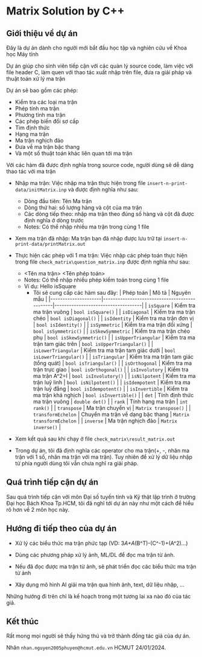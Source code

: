 # Matrix Solution by C++

## Giới thiệu về dự án
Đây là dự án dành cho người mới bắt đầu học tập và nghiên cứu về Khoa học Máy tính

Dự án giúp cho sinh viên tiếp cận với các quản lý source code, làm việc với file header C, làm quen với thao tác xuất nhập trên file, đưa ra giải pháp và thuật toán xử lý ma trận

Dự án sẽ bao gồm các phép:
  - Kiểm tra các loại ma trận
  - Phép tính ma trận
  - Phương tình ma trận
  - Các phép biến đổi sơ cấp
  - Tìm định thức
  - Hạng ma trận
  - Ma trận nghịch đảo
  - Đưa về ma trận bậc thang
  - Và một số thuật toán khác liên quan tới ma trận

Với các hàm đã được định nghĩa trong source code, người dùng sẽ dễ dàng thao tác với ma trận

- Nhập ma trận: Việc nhập ma trận thực hiện trong file `insert-n-print-data/initMatrix.inp` và được định nghĩa như sau:
  + Dòng đầu tiên: Tên Ma trận
  + Dòng thứ hai: số lượng hàng và cột của ma trận
  + Các dòng tiếp theo: nhập ma trận theo đúng số hàng và cột đã được định nghĩa ở dòng trước
  * Notes: Có thể nhập nhiều ma trận trong cùng 1 file

- Xem ma trận đã nhập: Ma trận bạn đã nhập được lưu trữ tại `insert-n-print-data/printMatrix.out`

- Thực hiện các phép với 1 ma trận: Việc nhập các phép toán thực hiện trong file `check_matrix\question_matrix.inp` được định nghĩa như sau:
  + <Tên ma trận> <Tên phép toán>
  * Notes: Có thể nhập nhiều phép kiểm toán trong cùng 1 file
  * Ví dụ: Hello isSquare
    * Tôi sẽ cung cấp các hàm sau đây:
      | Phép toán           | Mô tả                                        | Nguyên mẫu                         |
      |---------------------|----------------------------------------------|------------------------------------|
      | `isSquare`          | Kiểm tra ma trận vuông                       | `bool isSquare()`                  |
      | `isDiagonal`        | Kiểm tra ma trận chéo                        | `bool isDiagonal()`                |
      | `isIdentity`        | Kiểm tra ma trận đơn vị                      | `bool isIdentity()`                |
      | `isSymmetric`       | Kiểm tra ma trận đối xứng                    | `bool isSymmetric()`               |
      | `isSkewSymmetric`   | Kiểm tra ma trận chéo phụ                    | `bool isSkewSymmetric()`           |
      | `isUpperTriangular` | Kiểm tra ma trận tam giác trên               | `bool isUpperTriangular()`         |
      | `isLowerTriangular` | Kiểm tra ma trận tam giác dưới               | `bool isLowerTriangular()`         |
      | `isTriangular`      | Kiểm tra ma trận tam giác (tổng quát)        | `bool isTriangular()`              |
      | `isOrthogonal`      | Kiểm tra ma trận trực giao                   | `bool isOrthogonal()`              |
      | `isInvolutory`      | Kiểm tra ma trận A^2=I                       | `bool isInvolutory()`              |
      | `isNilpotent`       | Kiểm tra ma trận luỹ linh                    | `bool isNilpotent()`               |
      | `isIdempotent`      | Kiểm tra ma trận luỹ đẳng                    | `bool isIdempotent()`              |
      | `isInvertible`      | Kiểm tra ma trận khả nghịch                  | `bool isInvertible()`              |
      | `det`               | Tính định thức ma trận vuông                 | `double det()`                     | 
      | `rank`              | Tính hạng ma trận                            | `int rank()`                       |
      | `transpose`         | Ma trận chuyển vị                            | `Matrix transpose()`               |
      | `transformEchelon`  | Chuyển ma trận về dạng bậc thang             | `Matrix transformEchelon`          |
      | `inverse`           | Ma trận nghịch đảo                           | `Matrix inverse()`                 |

- Xem kết quả sau khi chạy ở file `check_matrix\result_matrix.out`

- Trong dự án, tôi đã định nghĩa các operator cho ma trận(+, -, nhân ma trận với 1 số, nhân ma trận với ma trận). Tuy nhiên để xử lý dữ liệu nhập từ phía người dùng tôi vẫn chưa nghĩ ra giải pháp.

## Quá trình tiếp cận dự án
Sau quá trình tiếp cận với môn Đại số tuyến tính và Kỹ thật lập trình ở trường Đại học Bách Khoa Tp.HCM, tôi đã nghĩ tới dự án này như một cách để hiểu rõ hơn về 2 môn học này.

## Hướng đi tiếp theo của dự án

- Xử lý các biểu thức ma trận phức tạp (VD: 3*A+A*(B^T)-(C^-1)+(A^2)...)

- Dùng các phương pháp xử lý ảnh, ML/DL để đọc ma trận từ ảnh.

- Nếu đã đọc được ma trận từ ảnh, sẽ phát triển đọc các biểu thức ma trận từ ảnh

- Xây dụng mô hình AI giải ma trận qua hình ảnh, text, dữ liệu nhập, ...

Những hướng đi trên chỉ là kế hoạch trong một tương lai xa nào đó của tác giả.

## Kết thúc
Rất mong mọi người sẽ thấy hứng thú và trở thành đồng tác giả của dự án.


Nhân
`nhan.nguyen2005phuyen@hcmut.edu.vn`
HCMUT 24/01/2024.
